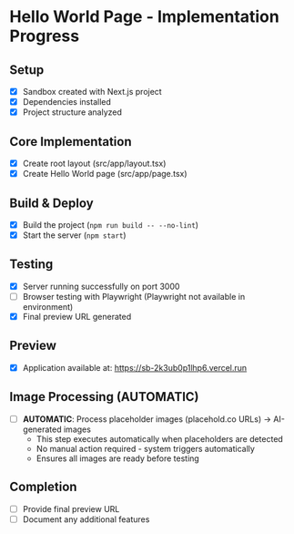 # Hello World Page - Implementation Progress

## Setup
- [x] Sandbox created with Next.js project
- [x] Dependencies installed
- [x] Project structure analyzed

## Core Implementation
- [x] Create root layout (src/app/layout.tsx)
- [x] Create Hello World page (src/app/page.tsx)

## Build & Deploy
- [x] Build the project (`npm run build -- --no-lint`)
- [x] Start the server (`npm start`)

## Testing
- [x] Server running successfully on port 3000
- [ ] Browser testing with Playwright (Playwright not available in environment)
- [x] Final preview URL generated

## Preview
- [x] Application available at: https://sb-2k3ub0p1lhp6.vercel.run

## Image Processing (AUTOMATIC)
- [ ] **AUTOMATIC**: Process placeholder images (placehold.co URLs) → AI-generated images
  - This step executes automatically when placeholders are detected
  - No manual action required - system triggers automatically
  - Ensures all images are ready before testing

## Completion
- [ ] Provide final preview URL
- [ ] Document any additional features